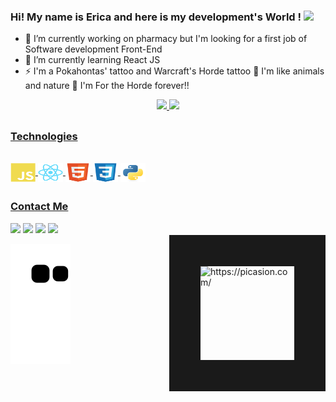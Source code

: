 
### Hi! My name is Erica and here is my development's World ! <img height="25em" src= https://user-images.githubusercontent.com/97070330/173248089-fe245111-c362-4f73-99a1-d0c05987ad0a.gif />

- 🔭 I’m currently working on pharmacy but I'm looking for a first job of Software development Front-End 
- 🌱 I’m currently learning React JS
- ⚡ I'm a Pokahontas' tattoo and Warcraft's Horde tattoo :large_orange_diamond: I'm like animals and nature :cherry_blossom: I'm  For the Horde forever!!

<div align="center">
  <a href="https://github.com/erica-l-s">
  <img height="150em" src="https://github-readme-stats.vercel.app/api?username=erica-l-s&show_icons=true&theme=cobalt&include_all_commits=true&count_private=true"/>
  <img height="150em" src="https://github-readme-stats.vercel.app/api/top-langs/?username=erica-l-s&layout=compact&langs_count=7&theme=cobalt"/>
</div>
  
  ##
  
  ### **Technologies**
  
  <div style="display: inline_block"><br>
  <img align="center" alt="Erica-Js" height="30" width="40" src="https://raw.githubusercontent.com/devicons/devicon/master/icons/javascript/javascript-plain.svg">
  <img align="center" alt="Erica-React" height="30" width="40" src="https://raw.githubusercontent.com/devicons/devicon/master/icons/react/react-original.svg">
  <img align="center" alt="Erica-HTML" height="30" width="40" src="https://raw.githubusercontent.com/devicons/devicon/master/icons/html5/html5-original.svg">
  <img align="center" alt="Erica-CSS" height="30" width="40" src="https://raw.githubusercontent.com/devicons/devicon/master/icons/css3/css3-original.svg">
  <img align="center" alt="Erica-Python" height="30" width="40" src="https://raw.githubusercontent.com/devicons/devicon/master/icons/python/python-original.svg">
 
</div>
  
  ##
  
 <div> 
   
### **Contact Me**
 
  <a href="https://instagram.com/erica_l.silva" target="_blank"><img src="https://img.shields.io/badge/-Instagram-%23E4405F?style=for-the-badge&logo=instagram&logoColor=white" target="_blank"></a>
  <a href = "mailto:erica.l.s1996@gmail.com"><img src="https://img.shields.io/badge/-Gmail-%23333?style=for-the-badge&logo=gmail&logoColor=white" target="_blank"></a>
  <a href="https://www.linkedin.com/in/ericalesilva" target="_blank"><img src="https://img.shields.io/badge/-LinkedIn-%230077B5?style=for-the-badge&logo=linkedin&logoColor=white" target="_blank"></a>
 <a href= "https://wa.me/5585999703865" target="_blank"><img src="https://img.shields.io/badge/WhatsApp-25D366?style=for-the-badge&logo=whatsapp&logoColor=white" target="_blank"></a>  
<a href="https://picasion.com/"><img src="https://i.picasion.com/pic92/74c4edf2261b5faae3df8f4219ea9bf7.gif" align=right width="150" height="150" border="50px" alt="https://picasion.com/"/>
  
 ![Snake animation](https://github.com/erica-l-s/erica-l-s/blob/output/github-contribution-grid-snake.svg)
 
</div>
   
   
  
